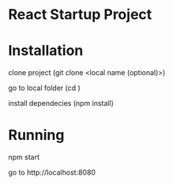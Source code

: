 # React Startup Project

# Installation

clone project (git clone <your fork> <local name (optional)>)

go to local folder (cd <local name>)

install dependecies (npm install)

# Running 

npm start

go to http://localhost:8080
